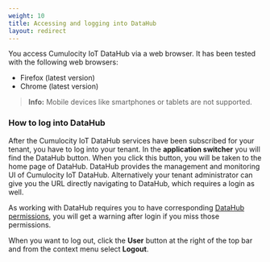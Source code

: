 ```yaml
---
weight: 10
title: Accessing and logging into DataHub
layout: redirect
---
```


You access Cumulocity IoT DataHub via a web browser. It has been tested with the following web browsers:

* Firefox (latest version)
* Chrome (latest version)

> **Info:** Mobile devices like smartphones or tablets are not supported.

### How to log into DataHub

After the Cumulocity IoT DataHub services have been subscribed for your tenant, you have to log into your tenant. In the **application switcher** you will find the DataHub button. When you click this button, you will be taken to the home page of DataHub. DataHub provides the management and monitoring UI of Cumulocity IoT DataHub. Alternatively your tenant administrator can give you the URL directly navigating to DataHub, which requires a login as well.

As working with DataHub requires you to have corresponding [DataHub permissions](/datahub/setting-up-datahub/#defining-permissions), you will get a warning after login if you miss those permissions.

When you want to log out, click the **User** button at the right of the top bar and from the context menu select **Logout**.
